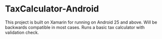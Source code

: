 # TaxCalculator-Android

This project is built on Xamarin for running on Android 25 and above. Will be backwards compatible in most cases. Runs a basic tax calculator with validation check.